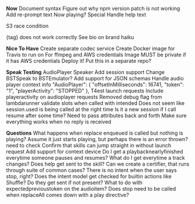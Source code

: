 **Now**
Document syntax
Figure out why npm version patch is not working
Add re-prompt text
    Now playing?
    Special 
Handle help text

S3 race condition

{tag} does not work correctly
    See bio on brand haiku

**Nice To Have**
Create separate codec service
Create Docker image for Travis to run on
    For ffmpeg and AWS credentials
    Image MUST be private if it has AWS credentials
Deploy it!
Put this in a separate repo?

**Speak Testing**
AudioPlayer Speaker
Add session support
Change BSTSpeak to BSTEmulator?
Add support for JSON schemas
Handle audio player context info
	"AudioPlayer": {
      "offsetInMilliseconds": 16741,
      "token": "1",
      "playerActivity": "STOPPED"
    },
T4est launch requests
Include playeractivity on audioplayer requests
Removed debug flag from lambdarunner
validate slots when called with intended
Does not seem like session.used is being called at the right time
    Is it a new session if I call resume after some time?
Need to pass attributes back and forth
Make sure everything works when no reply is received
    
**Questions**
What happens when replace enqueued is called but nothing is playing?
    Assume it just starts playing, but perhaps there is an error thrown? need to check
Confirm that skills can jump straight in without launch request
Add support for context device
Do I get a playbacknearlyfinished everytime someone pauses and resumes?
What do I get everytime a track changes?
Does help get sent to the skill?
Can we create a certifier, that runs through suite of common cases?
There is no intent when the user says stop, right?
Does the intent model get checked for builtin actions like Shuffle? Do they get sent if not present?
What to do with expectedprevioustoken on the audioitem?
Does stop need to be called when replaceAll comes down with a play directive?



	

